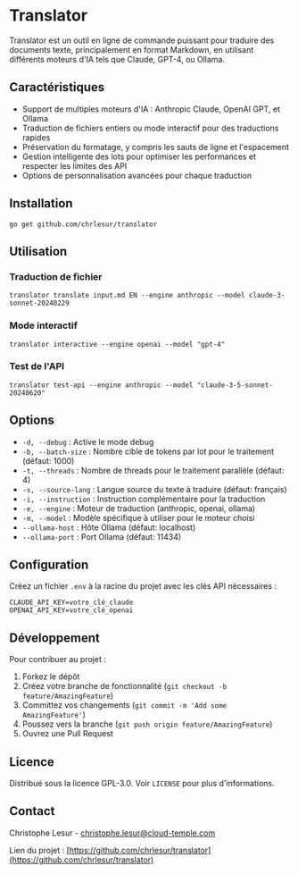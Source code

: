 
# Translator

Translator est un outil en ligne de commande puissant pour traduire des documents texte, principalement en format Markdown, en utilisant différents moteurs d'IA tels que Claude, GPT-4, ou Ollama.

## Caractéristiques

- Support de multiples moteurs d'IA : Anthropic Claude, OpenAI GPT, et Ollama
- Traduction de fichiers entiers ou mode interactif pour des traductions rapides
- Préservation du formatage, y compris les sauts de ligne et l'espacement
- Gestion intelligente des lots pour optimiser les performances et respecter les limites des API
- Options de personnalisation avancées pour chaque traduction

## Installation

```
go get github.com/chrlesur/translator
```

## Utilisation

### Traduction de fichier

```
translator translate input.md EN --engine anthropic --model claude-3-sonnet-20240229
```

### Mode interactif

```
translator interactive --engine openai --model "gpt-4"
```

### Test de l'API

```
translator test-api --engine anthropic --model "claude-3-5-sonnet-20240620"
```

## Options

- `-d, --debug` : Active le mode debug
- `-b, --batch-size` : Nombre cible de tokens par lot pour le traitement (défaut: 1000)
- `-t, --threads` : Nombre de threads pour le traitement parallèle (défaut: 4)
- `-s, --source-lang` : Langue source du texte à traduire (défaut: français)
- `-i, --instruction` : Instruction complémentaire pour la traduction
- `-e, --engine` : Moteur de traduction (anthropic, openai, ollama)
- `-m, --model` : Modèle spécifique à utiliser pour le moteur choisi
- `--ollama-host` : Hôte Ollama (défaut: localhost)
- `--ollama-port` : Port Ollama (défaut: 11434)

## Configuration

Créez un fichier `.env` à la racine du projet avec les clés API nécessaires :

```
CLAUDE_API_KEY=votre_clé_claude
OPENAI_API_KEY=votre_clé_openai
```

## Développement

Pour contribuer au projet :

1. Forkez le dépôt
2. Créez votre branche de fonctionnalité (`git checkout -b feature/AmazingFeature`)
3. Committez vos changements (`git commit -m 'Add some AmazingFeature'`)
4. Poussez vers la branche (`git push origin feature/AmazingFeature`)
5. Ouvrez une Pull Request

## Licence

Distribué sous la licence GPL-3.0. Voir `LICENSE` pour plus d'informations.

## Contact

Christophe Lesur - christophe.lesur@cloud-temple.com

Lien du projet : [https://github.com/chrlesur/translator](https://github.com/chrlesur/translator)
